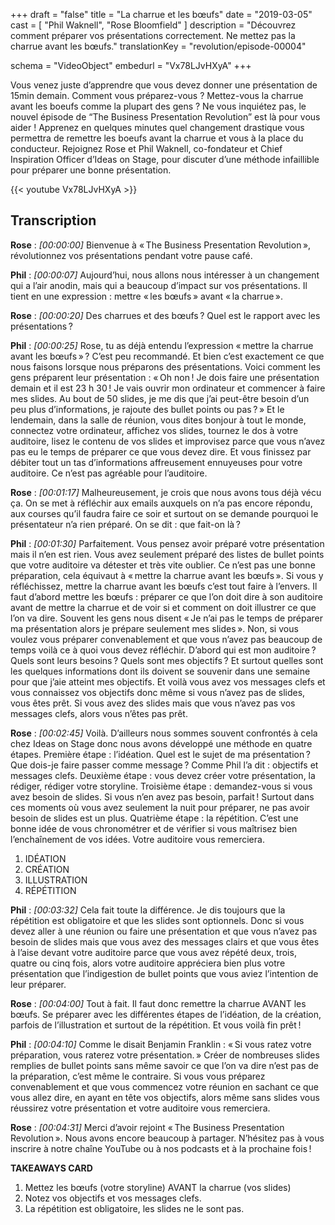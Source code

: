 +++
draft 		= "false"
title 		= "La charrue et les bœufs"
date		= "2019-03-05"
cast		= [ "Phil Waknell", "Rose Bloomfield" ]
description	= "Découvrez comment préparer vos présentations correctement. Ne mettez pas la charrue avant les bœufs."
translationKey  = "revolution/episode-00004"

schema			= "VideoObject"
embedurl			= "Vx78LJvHXyA"
+++

Vous venez juste d’apprendre que vous devez donner une présentation de 15min demain. Comment vous préparez-vous ? Mettez-vous la charrue avant les boeufs comme la plupart des gens ? Ne vous inquiétez pas, le nouvel épisode de “The Business Presentation Revolution” est là pour vous aider ! Apprenez en quelques minutes quel changement drastique vous permettra de remettre les boeufs avant la charrue et vous à la place du conducteur. Rejoignez Rose et Phil Waknell, co-fondateur et Chief Inspiration Officer d’Ideas on Stage, pour discuter d’une méthode infaillible pour préparer une bonne présentation.

{{< youtube Vx78LJvHXyA >}}

## Transcription

**Rose** : *[00:00:00]* Bienvenue à « The Business Presentation Revolution », révolutionnez vos présentations pendant votre pause café.

**Phil** : *[00:00:07]* Aujourd’hui, nous allons nous intéresser à un changement qui a l’air anodin, mais qui a beaucoup d’impact sur vos présentations. Il tient en une expression : mettre « les bœufs » avant « la charrue ». 

**Rose** : *[00:00:20]* Des charrues et des bœufs ? Quel est le rapport avec les présentations ?

**Phil** : *[00:00:25]* Rose, tu as déjà entendu l’expression « mettre la charrue avant les bœufs » ? C’est peu recommandé. Et bien c’est exactement ce que nous faisons lorsque nous préparons des présentations. Voici comment les gens préparent leur présentation : « Oh non ! Je dois faire une présentation demain et il est 23 h 30 ! Je vais ouvrir mon ordinateur et commencer à faire mes slides. Au bout de 50 slides, je me dis que j’ai peut-être besoin d’un peu plus d’informations, je rajoute des bullet points ou pas ? » Et le lendemain, dans la salle de réunion, vous dites bonjour à tout le monde, connectez votre ordinateur, affichez vos slides, tournez le dos à votre auditoire, lisez le contenu de vos slides et improvisez parce que vous n’avez pas eu le temps de préparer ce que vous devez dire. Et vous finissez par débiter tout un tas d’informations affreusement ennuyeuses pour votre auditoire. Ce n’est pas agréable pour l’auditoire.

**Rose** : *[00:01:17]* Malheureusement, je crois que nous avons tous déjà vécu ça. On se met à réfléchir aux emails auxquels on n’a pas encore répondu, aux courses qu’il faudra faire ce soir et surtout on se demande pourquoi le présentateur n’a rien préparé. On se dit : que fait-on là ?

**Phil** : *[00:01:30]* Parfaitement. Vous pensez avoir préparé votre présentation mais il n’en est rien. Vous avez seulement préparé des listes de bullet points que votre auditoire va détester et très vite oublier. Ce n’est pas une bonne préparation, cela équivaut à « mettre la charrue avant les bœufs ». Si vous y réfléchissez, mettre la charrue avant les bœufs c’est tout faire à l’envers. Il faut d’abord mettre les bœufs : préparer ce que l’on doit dire à son auditoire avant de mettre la charrue et de voir si et comment on doit illustrer ce que l’on va dire. Souvent les gens nous disent « Je n’ai pas le temps de préparer ma présentation alors je prépare seulement mes slides ». Non, si vous voulez vous préparer convenablement et que vous n’avez pas beaucoup de temps voilà ce à quoi vous devez réfléchir. D’abord qui est mon auditoire ? Quels sont leurs besoins ? Quels sont mes objectifs ? Et surtout quelles sont les quelques informations dont ils doivent se souvenir dans une semaine pour que j’aie atteint mes objectifs. Et voilà vous avez vos messages clefs et vous connaissez vos objectifs donc même si vous n’avez pas de slides, vous êtes prêt. Si vous avez des slides mais que vous n’avez pas vos messages clefs, alors vous n’êtes pas prêt.

**Rose** : *[00:02:45]* Voilà. D’ailleurs nous sommes souvent confrontés à cela chez Ideas on Stage donc nous avons développé une méthode en quatre étapes. Première étape : l’idéation. Quel est le sujet de ma présentation ? Que dois-je faire passer comme message ? Comme Phil l’a dit : objectifs et messages clefs. Deuxième étape : vous devez créer votre présentation, la rédiger, rédiger votre storyline. Troisième étape : demandez-vous si vous avez besoin de slides. Si vous n’en avez pas besoin, parfait ! Surtout dans ces moments où vous avez seulement la nuit pour préparer, ne pas avoir besoin de slides est un plus. Quatrième étape : la répétition. C’est une bonne idée de vous chronométrer et de vérifier si vous maîtrisez bien l’enchaînement de vos idées. Votre auditoire vous remerciera.

1. IDÉATION
2. CRÉATION
3. ILLUSTRATION
4. RÉPÉTITION

**Phil** : *[00:03:32]*  Cela fait toute la différence. Je dis toujours que la répétition est obligatoire et que les slides sont optionnels. Donc si vous devez aller à une réunion ou faire une présentation et que vous n’avez pas besoin de slides mais que vous avez des messages clairs et que vous êtes à l’aise devant votre auditoire parce que vous avez répété deux, trois, quatre ou cinq fois, alors votre auditoire appréciera bien plus votre présentation que l’indigestion de bullet points que vous aviez l’intention de leur préparer.

**Rose** : *[00:04:00]* Tout à fait. Il faut donc remettre la charrue AVANT les bœufs. Se préparer avec les différentes étapes de l’idéation, de la création, parfois de l’illustration et surtout de la répétition. Et vous voilà fin prêt !

**Phil** : *[00:04:10]* Comme le disait Benjamin Franklin : « Si vous ratez votre préparation, vous raterez votre présentation. » Créer de nombreuses slides remplies de bullet points sans même savoir ce que l’on va dire n’est pas de la préparation, c’est même le contraire. Si vous vous préparez convenablement et que vous commencez votre réunion en sachant ce que vous allez dire, en ayant en tête vos objectifs, alors même sans slides vous réussirez votre présentation et votre auditoire vous remerciera.

**Rose** : *[00:04:31]* Merci d’avoir rejoint « The Business Presentation Revolution ». Nous avons encore beaucoup à partager. N’hésitez pas à vous inscrire à notre chaîne YouTube ou à nos podcasts et à la prochaine fois !
 
**TAKEAWAYS CARD**

1. Mettez les bœufs (votre storyline) AVANT la charrue (vos slides)
2. Notez vos objectifs et vos messages clefs.
3. La répétition est obligatoire, les slides ne le sont pas.
